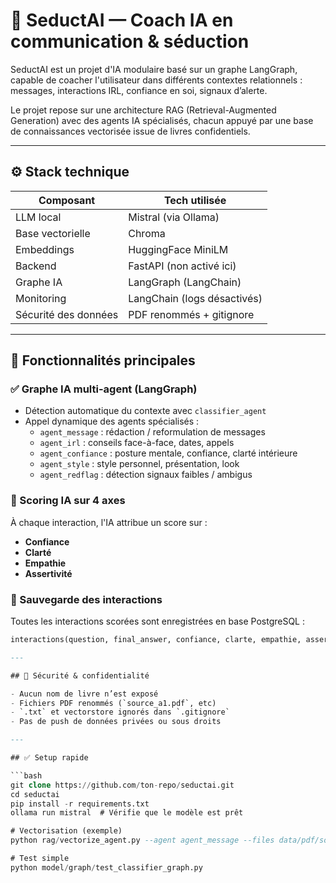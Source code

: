 # 🧠 SeductAI — Coach IA en communication & séduction

SeductAI est un projet d'IA modulaire basé sur un graphe LangGraph, capable de coacher l'utilisateur dans différents contextes relationnels : messages, interactions IRL, confiance en soi, signaux d’alerte.

Le projet repose sur une architecture RAG (Retrieval-Augmented Generation) avec des agents IA spécialisés, chacun appuyé par une base de connaissances vectorisée issue de livres confidentiels.

---

## ⚙️ Stack technique

| Composant          | Tech utilisée               |
|--------------------|-----------------------------|
| LLM local          | Mistral (via Ollama)        |
| Base vectorielle   | Chroma                      |
| Embeddings         | HuggingFace MiniLM          |
| Backend            | FastAPI (non activé ici)    |
| Graphe IA          | LangGraph (LangChain)       |
| Monitoring         | LangChain (logs désactivés) |
| Sécurité des données | PDF renommés + gitignore   |

---

## 🚀 Fonctionnalités principales

### ✅ Graphe IA multi-agent (LangGraph)
- Détection automatique du contexte avec `classifier_agent`
- Appel dynamique des agents spécialisés :
  - `agent_message` : rédaction / reformulation de messages
  - `agent_irl` : conseils face-à-face, dates, appels
  - `agent_confiance` : posture mentale, confiance, clarté intérieure
  - `agent_style` : style personnel, présentation, look
  - `agent_redflag` : détection signaux faibles / ambigus

### 🧠 Scoring IA sur 4 axes
À chaque interaction, l'IA attribue un score sur :
- **Confiance**
- **Clarté**
- **Empathie**
- **Assertivité**

### 💾 Sauvegarde des interactions
Toutes les interactions scorées sont enregistrées en base PostgreSQL :
```sql
interactions(question, final_answer, confiance, clarte, empathie, assertivite, created_at)

---

## 🔐 Sécurité & confidentialité

- Aucun nom de livre n’est exposé
- Fichiers PDF renommés (`source_a1.pdf`, etc)
- `.txt` et vectorstore ignorés dans `.gitignore`
- Pas de push de données privées ou sous droits

---

## ✅ Setup rapide

```bash
git clone https://github.com/ton-repo/seductai.git
cd seductai
pip install -r requirements.txt
ollama run mistral  # Vérifie que le modèle est prêt

# Vectorisation (exemple)
python rag/vectorize_agent.py --agent agent_message --files data/pdf/source_a1.pdf

# Test simple
python model/graph/test_classifier_graph.py
